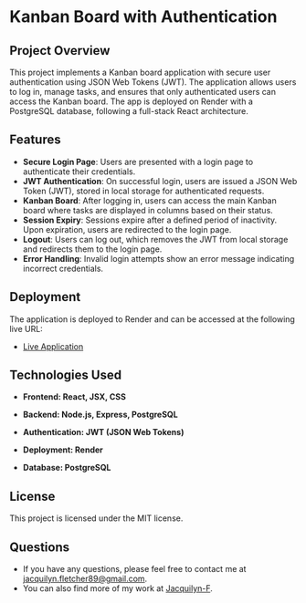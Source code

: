 # Kanban Board with Authentication

## Project Overview

This project implements a Kanban board application with secure user authentication using JSON Web Tokens (JWT). The application allows users to log in, manage tasks, and ensures that only authenticated users can access the Kanban board. The app is deployed on Render with a PostgreSQL database, following a full-stack React architecture.

## Features

- **Secure Login Page**: Users are presented with a login page to authenticate their credentials.
- **JWT Authentication**: On successful login, users are issued a JSON Web Token (JWT), stored in local storage for authenticated requests.
- **Kanban Board**: After logging in, users can access the main Kanban board where tasks are displayed in columns based on their status.
- **Session Expiry**: Sessions expire after a defined period of inactivity. Upon expiration, users are redirected to the login page.
- **Logout**: Users can log out, which removes the JWT from local storage and redirects them to the login page.
- **Error Handling**: Invalid login attempts show an error message indicating incorrect credentials.

## Deployment

The application is deployed to Render and can be accessed at the following live URL:

- [Live Application](#)  <!-- Replace # with the actual link to the deployed app -->

## Technologies Used

- **Frontend: React, JSX, CSS**

- **Backend: Node.js, Express, PostgreSQL**

- **Authentication: JWT (JSON Web Tokens)**

- **Deployment: Render**

- **Database: PostgreSQL**

## License

This project is licensed under the MIT license.


## Questions

- If you have any questions, please feel free to contact me at jacquilyn.fletcher89@gmail.com. 
- You can also find more of my work at [Jacquilyn-F](https://github.com/Jacquilyn-F).



